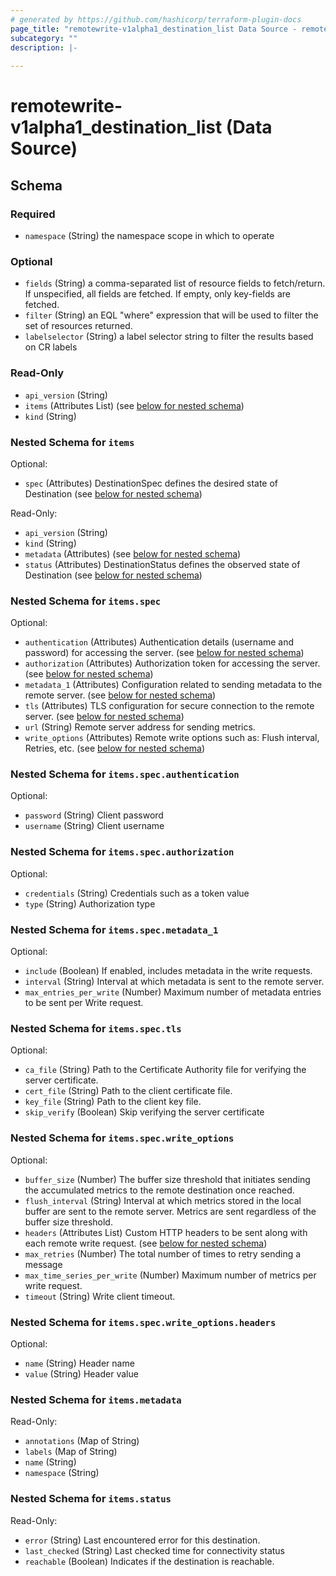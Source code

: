 ```yaml
---
# generated by https://github.com/hashicorp/terraform-plugin-docs
page_title: "remotewrite-v1alpha1_destination_list Data Source - remotewrite-v1alpha1"
subcategory: ""
description: |-
  
---
```


# remotewrite-v1alpha1_destination_list (Data Source)





<!-- schema generated by tfplugindocs -->
## Schema

### Required

- `namespace` (String) the namespace scope in which to operate

### Optional

- `fields` (String) a comma-separated list of resource fields to fetch/return.  If unspecified, all fields are fetched.  If empty, only key-fields are fetched.
- `filter` (String) an EQL "where" expression that will be used to filter the set of resources returned.
- `labelselector` (String) a label selector string to filter the results based on CR labels

### Read-Only

- `api_version` (String)
- `items` (Attributes List) (see [below for nested schema](#nestedatt--items))
- `kind` (String)

<a id="nestedatt--items"></a>
### Nested Schema for `items`

Optional:

- `spec` (Attributes) DestinationSpec defines the desired state of Destination (see [below for nested schema](#nestedatt--items--spec))

Read-Only:

- `api_version` (String)
- `kind` (String)
- `metadata` (Attributes) (see [below for nested schema](#nestedatt--items--metadata))
- `status` (Attributes) DestinationStatus defines the observed state of Destination (see [below for nested schema](#nestedatt--items--status))

<a id="nestedatt--items--spec"></a>
### Nested Schema for `items.spec`

Optional:

- `authentication` (Attributes) Authentication details (username and password) for accessing the server. (see [below for nested schema](#nestedatt--items--spec--authentication))
- `authorization` (Attributes) Authorization token for accessing the server. (see [below for nested schema](#nestedatt--items--spec--authorization))
- `metadata_1` (Attributes) Configuration related to sending metadata to the remote server. (see [below for nested schema](#nestedatt--items--spec--metadata_1))
- `tls` (Attributes) TLS configuration for secure connection to the remote server. (see [below for nested schema](#nestedatt--items--spec--tls))
- `url` (String) Remote server address for sending metrics.
- `write_options` (Attributes) Remote write options such as: Flush interval, Retries, etc. (see [below for nested schema](#nestedatt--items--spec--write_options))

<a id="nestedatt--items--spec--authentication"></a>
### Nested Schema for `items.spec.authentication`

Optional:

- `password` (String) Client password
- `username` (String) Client username


<a id="nestedatt--items--spec--authorization"></a>
### Nested Schema for `items.spec.authorization`

Optional:

- `credentials` (String) Credentials such as a token value
- `type` (String) Authorization type


<a id="nestedatt--items--spec--metadata_1"></a>
### Nested Schema for `items.spec.metadata_1`

Optional:

- `include` (Boolean) If enabled, includes metadata in the write requests.
- `interval` (String) Interval at which metadata is sent to the remote server.
- `max_entries_per_write` (Number) Maximum number of metadata entries to be sent per Write request.


<a id="nestedatt--items--spec--tls"></a>
### Nested Schema for `items.spec.tls`

Optional:

- `ca_file` (String) Path to the Certificate Authority file for verifying the server certificate.
- `cert_file` (String) Path to the client certificate file.
- `key_file` (String) Path to the client key file.
- `skip_verify` (Boolean) Skip verifying the server certificate


<a id="nestedatt--items--spec--write_options"></a>
### Nested Schema for `items.spec.write_options`

Optional:

- `buffer_size` (Number) The buffer size threshold that initiates sending the accumulated metrics to the remote destination once reached.
- `flush_interval` (String) Interval at which metrics stored in the local buffer are sent to the remote server.
Metrics are sent regardless of the buffer size threshold.
- `headers` (Attributes List) Custom HTTP headers to be sent along with each remote write request. (see [below for nested schema](#nestedatt--items--spec--write_options--headers))
- `max_retries` (Number) The total number of times to retry sending a message
- `max_time_series_per_write` (Number) Maximum number of metrics per write request.
- `timeout` (String) Write client timeout.

<a id="nestedatt--items--spec--write_options--headers"></a>
### Nested Schema for `items.spec.write_options.headers`

Optional:

- `name` (String) Header name
- `value` (String) Header value




<a id="nestedatt--items--metadata"></a>
### Nested Schema for `items.metadata`

Read-Only:

- `annotations` (Map of String)
- `labels` (Map of String)
- `name` (String)
- `namespace` (String)


<a id="nestedatt--items--status"></a>
### Nested Schema for `items.status`

Read-Only:

- `error` (String) Last encountered error for this destination.
- `last_checked` (String) Last checked time for connectivity status
- `reachable` (Boolean) Indicates if the destination is reachable.
